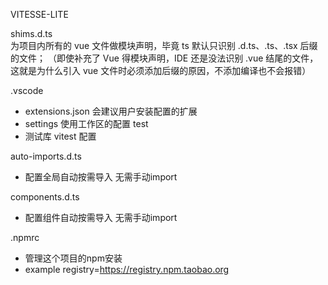 VITESSE-LITE

shims.d.ts  
为项目内所有的 vue 文件做模块声明，毕竟 ts 默认只识别 .d.ts、.ts、.tsx 后缀的文件；
（即使补充了 Vue 得模块声明，IDE 还是没法识别 .vue 结尾的文件，这就是为什么引入 vue 文件时必须添加后缀的原因，不添加编译也不会报错）

.vscode
  - extensions.json 会建议用户安装配置的扩展
  - settings 使用工作区的配置
test
  - 测试库 vitest 配置

auto-imports.d.ts
  - 配置全局自动按需导入 无需手动import

components.d.ts
  - 配置组件自动按需导入 无需手动import

.npmrc
  - 管理这个项目的npm安装
  - example registry=https://registry.npm.taobao.org


